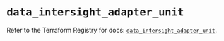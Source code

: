 # `data_intersight_adapter_unit`

Refer to the Terraform Registry for docs: [`data_intersight_adapter_unit`](https://registry.terraform.io/providers/ciscodevnet/intersight/1.0.71/docs/data-sources/adapter_unit).
